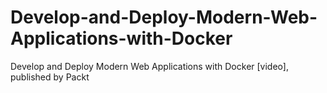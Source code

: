 # Develop-and-Deploy-Modern-Web-Applications-with-Docker
 Develop and Deploy Modern Web Applications with Docker [video], published by Packt
